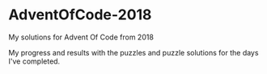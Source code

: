 # AdventOfCode-2018
My solutions for Advent Of Code from 2018

My progress and results with the puzzles and puzzle solutions for the days I've completed. 
